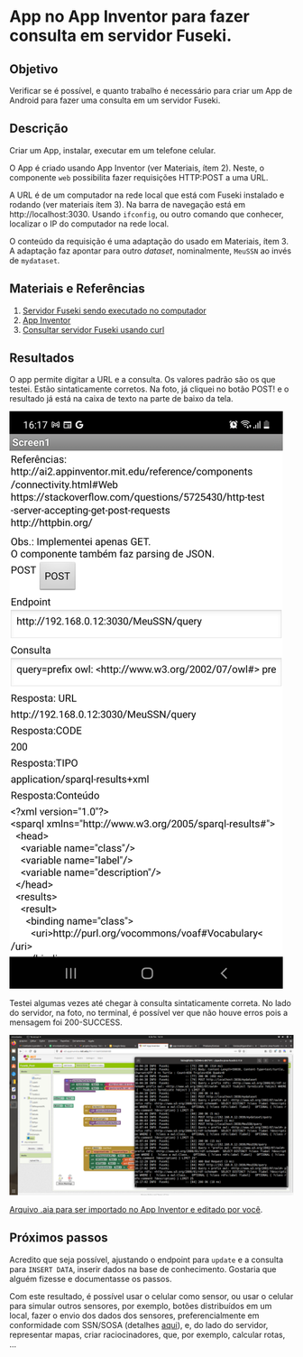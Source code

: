 # App no App Inventor para fazer consulta em servidor Fuseki.

## Objetivo

Verificar se é possível, e quanto trabalho é necessário para criar um App de Android para fazer uma consulta em um servidor Fuseki.

## Descrição

Criar um App, instalar, executar em um telefone celular.

O App é criado usando App Inventor (ver Materiais, ítem 2). Neste, o componente `web` possibilita fazer requisições HTTP:POST a uma URL.

A URL é de um computador na rede local que está com Fuseki instalado e rodando (ver materiais ítem 3). Na barra de navegação está em http://localhost:3030. Usando `ifconfig`, ou outro comando que conhecer, localizar o IP do computador na rede local.

O conteúdo da requisição é uma adaptação do usado em Materiais, ítem 3. A adaptação faz apontar para outro *dataset*, nominalmente, `MeuSSN` ao invés de `mydataset`.

## Materiais e Referências

1. [Servidor Fuseki sendo executado no computador](https://github.com/santanajods/domotic-swot#rodando-fuseki-server)
2. [App Inventor](https://github.com/camilabezerril/ImageCV#apresenta%C3%A7%C3%A3o-contexto)
3. [Consultar servidor Fuseki usando curl](https://github.com/FNakano/Gestao/blob/main/AlgunsExemplosDeUsoDeFuseki.md#fazer-uma-consulta-sparql-select-usando-curl-e-post) 

## Resultados

O app permite digitar a URL e a consulta. Os valores padrão são os que testei. Estão sintaticamente corretos. Na foto, já cliquei no botão POST! e o resultado já está na caixa de texto na parte de baixo da tela.

![alt text](Imagens/Screenshot_20210208-161739.jpg)

Testei algumas vezes até chegar à consulta sintaticamente correta. No lado do servidor, na foto, no terminal, é possível ver que não houve erros pois a mensagem foi 200-SUCCESS.

![alt text](Imagens/Captura%20de%20tela%20de%202021-02-08%2016-23-38.png)

[Arquivo .aia para ser importado no App Inventor e editado por você](Arquivos-AppInventor/Fuseki_Post.aia).

## Próximos passos

Acredito que seja possível, ajustando o endpoint para `update` e a consulta para `INSERT DATA`, inserir dados na base de conhecimento. Gostaria que alguém fizesse e documentasse os passos.

Com este resultado, é possível usar o celular como sensor, ou usar o celular para simular outros sensores, por exemplo, botões distribuídos em um local, fazer o envio dos dados dos sensores, preferencialmente em conformidade com SSN/SOSA (detalhes [aqui](SSNeSOSA-Dados.md)), e, do lado do servidor, representar mapas, criar raciocinadores, que, por exemplo, calcular rotas, ...

